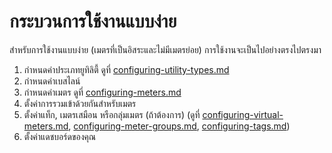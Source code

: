 # กระบวนการใช้งานแบบง่าย

สำหรับการใช้งานแบบง่าย (เมตรที่เป็นอิสระและไม่มีเมตรย่อย) การใช้งานจะเป็นไปอย่างตรงไปตรงมา



1. กำหนดค่าประเภทยูทิลิตี้ ดูที่ [configuring-utility-types.md](../getting-started/configuring-the-application/configuring-utility-types.md "mention")
2. กำหนดค่าเบสไลน์
3. กำหนดค่าเมตร ดูที่ [configuring-meters.md](../getting-started/configuring-the-application/configuring-meters.md "mention")
4. ตั้งค่าการรวมเข้าด้วยกันสำหรับเมตร
5. ตั้งค่าแท็ก, เมตรเสมือน หรือกลุ่มเมตร (ถ้าต้องการ) (ดูที่ [configuring-virtual-meters.md](../getting-started/configuring-the-application/configuring-virtual-meters.md "mention"), [configuring-meter-groups.md](../getting-started/configuring-the-application/configuring-meter-groups.md "mention"), [configuring-tags.md](../getting-started/configuring-the-application/configuring-tags.md "mention"))
6. ตั้งค่าแดชบอร์ดของคุณ